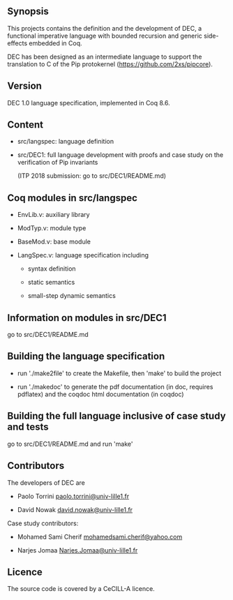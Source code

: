 
## Synopsis

This projects contains the definition and the development of DEC, a
functional imperative language with bounded recursion and generic
side-effects embedded in Coq.

DEC has been designed as an intermediate language to support the
translation to C of the Pip protokernel
(https://github.com/2xs/pipcore).

## Version

DEC 1.0 language specification, implemented in Coq 8.6.

## Content

* src/langspec: language definition 

* src/DEC1: full language development with proofs 
            and case study on the verification of Pip invariants
  
  (ITP 2018 submission: go to src/DEC1/README.md)

## Coq modules in src/langspec

* EnvLib.v: auxiliary library

* ModTyp.v: module type

* BaseMod.v: base module

* LangSpec.v: language specification including

  + syntax definition

  + static semantics

  + small-step dynamic semantics

## Information on modules in src/DEC1

   go to src/DEC1/README.md

## Building the language specification

* run './make2file' to create the Makefile, then 'make' to build the project

* run './makedoc' to generate the pdf documentation (in doc, requires
  pdflatex) and the coqdoc html documentation (in coqdoc)

## Building the full language inclusive of case study and tests

  go to src/DEC1/README.md and run 'make'

## Contributors

The developers of DEC are

* Paolo Torrini <paolo.torrini@univ-lille1.fr>

* David Nowak <david.nowak@univ-lille1.fr>

Case study contributors:

* Mohamed Sami Cherif <mohamedsami.cherif@yahoo.com>

* Narjes Jomaa <Narjes.Jomaa@univ-lille1.fr>

## Licence

  The source code is covered by a CeCILL-A licence.
